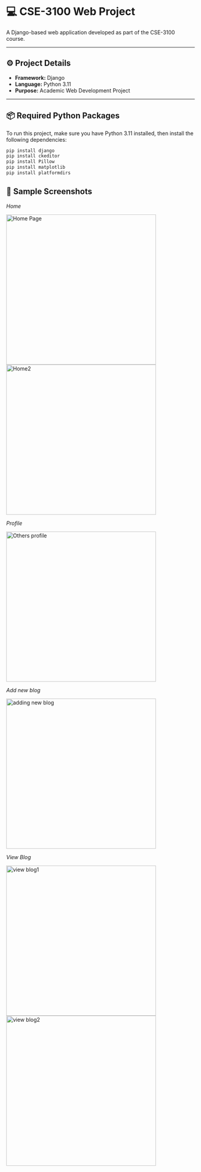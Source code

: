 # 💻 CSE-3100 Web Project

A Django-based web application developed as part of the CSE-3100 course.

---

## ⚙️ Project Details

- **Framework:** Django
- **Language:** Python 3.11
- **Purpose:** Academic Web Development Project

---

## 📦 Required Python Packages

To run this project, make sure you have Python 3.11 installed, then install the following dependencies:

```bash
pip install django
pip install ckeditor
pip install Pillow
pip install matplotlib
pip install platformdirs
```
##  📸 Sample Screenshots
*Home*

<div align="left">
  <img src="https://github.com/user-attachments/assets/f032e566-bb34-4ab6-b8ee-ce8a38440649" alt="Home Page" width="400" />
  <img src="https://github.com/user-attachments/assets/78834dda-3d2e-4a68-91ea-b316b398e38a" alt="Home2" width="400" />
</div>

*Profile*

<div align="left">
  <img src="https://github.com/user-attachments/assets/0eee3d32-a96f-422f-8e95-d8c2da85d789" alt="Others profile" width="400" />
</div>

*Add new blog*

<div align="left">
  <img src="https://github.com/user-attachments/assets/a58235ff-3e2c-4fd4-81a2-7c91615fdb89" alt="adding new blog" width="400" />
</div>

*View Blog*

<div align="left">
  <img src="https://github.com/user-attachments/assets/3c807ac8-30ab-4bee-aced-ca7d7ba7d6a2" alt="view blog1" width="400" />
  <img src="https://github.com/user-attachments/assets/c70701e2-5e2f-4989-9e46-2b0ab3f28aad" alt="view blog2" width="400" />
</div>

